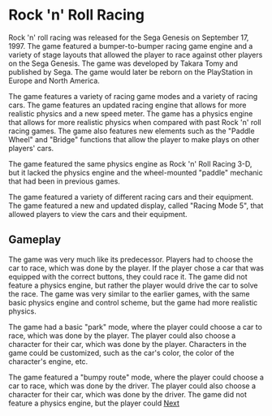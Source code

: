 # Rock 'n' Roll Racing

Rock 'n' roll racing was released for the Sega Genesis on September 17, 1997. The game featured a bumper-to-bumper racing game engine and a variety of stage layouts that allowed the player to race against other players on the Sega Genesis. The game was developed by Takara Tomy and published by Sega. The game would later be reborn on the PlayStation in Europe and North America.

The game features a variety of racing game modes and a variety of racing cars. The game features an updated racing engine that allows for more realistic physics and a new speed meter. The game has a physics engine that allows for more realistic physics when compared with past Rock 'n' roll racing games. The game also features new elements such as the "Paddle Wheel" and "Bridge" functions that allow the player to make plays on other players' cars.

The game featured the same physics engine as Rock 'n' Roll Racing 3-D, but it lacked the physics engine and the wheel-mounted "paddle" mechanic that had been in previous games.

The game featured a variety of different racing cars and their equipment. The game featured a new and updated display, called "Racing Mode 5", that allowed players to view the cars and their equipment.

## Gameplay

The game was very much like its predecessor. Players had to choose the car to race, which was done by the player. If the player chose a car that was equipped with the correct buttons, they could race it. The game did not feature a physics engine, but rather the player would drive the car to solve the race. The game was very similar to the earlier games, with the same basic physics engine and control scheme, but the game had more realistic physics.

The game had a basic "park" mode, where the player could choose a car to race, which was done by the player. The player could also choose a character for their car, which was done by the player. Characters in the game could be customized, such as the car's color, the color of the character's engine, etc.

The game featured a "bumpy route" mode, where the player could choose a car to race, which was done by the driver. The player could also choose a character for their car, which was done by the driver. The game did not feature a physics engine, but the player could
[Next](71.md)